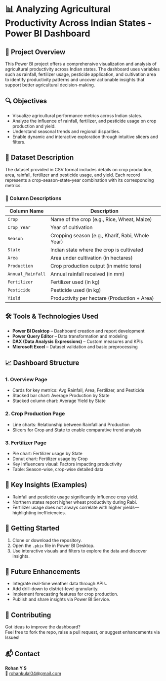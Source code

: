 # 📊 Analyzing Agricultural Productivity Across Indian States - Power BI Dashboard

## 🧭 Project Overview
This Power BI project offers a comprehensive visualization and analysis of agricultural productivity across Indian states. The dashboard uses variables such as rainfall, fertilizer usage, pesticide application, and cultivation area to identify productivity patterns and uncover actionable insights that support better agricultural decision-making.

## 🔍 Objectives
- Visualize agricultural performance metrics across Indian states.
- Analyze the influence of rainfall, fertilizer, and pesticide usage on crop production and yield.
- Understand seasonal trends and regional disparities.
- Enable dynamic and interactive exploration through intuitive slicers and filters.

## 📂 Dataset Description
The dataset provided in CSV format includes details on crop production, area, rainfall, fertilizer and pesticide usage, and yield. Each record represents a crop-season-state-year combination with its corresponding metrics.

### 🧾 Column Descriptions

| Column Name       | Description |
|------------------|-------------|
| `Crop`           | Name of the crop (e.g., Rice, Wheat, Maize) |
| `Crop_Year`      | Year of cultivation |
| `Season`         | Cropping season (e.g., Kharif, Rabi, Whole Year) |
| `State`          | Indian state where the crop is cultivated |
| `Area`           | Area under cultivation (in hectares) |
| `Production`     | Crop production output (in metric tons) |
| `Annual_Rainfall`| Annual rainfall received (in mm) |
| `Fertilizer`     | Fertilizer used (in kg) |
| `Pesticide`      | Pesticide used (in kg) |
| `Yield`          | Productivity per hectare (Production ÷ Area) |

## 🛠️ Tools & Technologies Used
- **Power BI Desktop** – Dashboard creation and report development
- **Power Query Editor** – Data transformation and modeling
- **DAX (Data Analysis Expressions)** – Custom measures and KPIs
- **Microsoft Excel** – Dataset validation and basic preprocessing

## 📈 Dashboard Structure

### 1. **Overview Page**
- Cards for key metrics: Avg Rainfall, Area, Fertilizer, and Pesticide
- Stacked bar chart: Average Production by State
- Stacked column chart: Average Yield by State

### 2. **Crop Production Page**
- Line charts: Relationship between Rainfall and Production
- Slicers for Crop and State to enable comparative trend analysis

### 3. **Fertilizer Page**
- Pie chart: Fertilizer usage by State
- Donut chart: Fertilizer usage by Crop
- Key Influencers visual: Factors impacting productivity
- Table: Season-wise, crop-wise detailed data

## 🧠 Key Insights (Examples)
- Rainfall and pesticide usage significantly influence crop yield.
- Northern states report higher wheat productivity during Rabi.
- Fertilizer usage does not always correlate with higher yields—highlighting inefficiencies.

## 🚀 Getting Started
1. Clone or download the repository.
2. Open the `.pbix` file in Power BI Desktop.
3. Use interactive visuals and filters to explore the data and discover insights.

## 📌 Future Enhancements
- Integrate real-time weather data through APIs.
- Add drill-down to district-level granularity.
- Implement forecasting features for crop production.
- Publish and share insights via Power BI Service.

## 🤝 Contributing
Got ideas to improve the dashboard?  
Feel free to fork the repo, raise a pull request, or suggest enhancements via Issues!

## 📬 Contact
**Rohan Y S**  
📧 rohankulal04@gmail.com  
